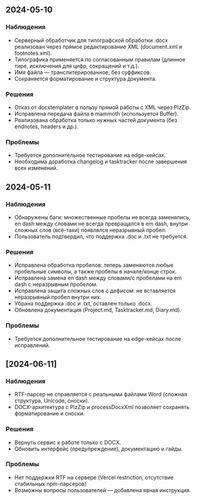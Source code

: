 ## 2024-05-10

### Наблюдения
- Серверный обработчик для типографской обработки .docx реализован через прямое редактирование XML (document.xml и footnotes.xml).
- Типографика применяется по согласованным правилам (длинное тире, исключения для цифр, сокращений и т.д.).
- Имя файла — транслитерированное, без суффиксов.
- Сохраняется форматирование и структура документа.

### Решения
- Отказ от docxtemplater в пользу прямой работы с XML через PizZip.
- Исправлена передача файла в mammoth (используется Buffer).
- Реализована обработка только нужных частей документа (без endnotes, headers и др.).

### Проблемы
- Требуется дополнительное тестирование на edge-кейсах.
- Необходима доработка changelog и tasktracker после завершения всех изменений.

## 2024-05-11

### Наблюдения
- Обнаружены баги: множественные пробелы не всегда заменялись, en dash между словами не всегда превращался в em dash, внутри сложных слов (всё-таки) появлялся неразрывный пробел.
- Пользователь подтвердил, что поддержка .doc и .txt не требуется.

### Решения
- Исправлена обработка пробелов: теперь заменяются любые пробельные символы, а также пробелы в начале/конце строк.
- Исправлена замена en dash между словами/с пробелами на em dash с неразрывным пробелом.
- Исправлена защита сложных слов с дефисом: не вставляется неразрывный пробел внутри них.
- Убрана поддержка .doc и .txt, оставлен только .docx.
- Обновлена документация (Project.md, Tasktracker.md, Diary.md).

### Проблемы
- Требуется дополнительное тестирование на edge-кейсах после исправлений.

## [2024-06-11]

### Наблюдения
- RTF-парсер не справляется с реальными файлами Word (сложная структура, Unicode, сноски).
- DOCX-архитектура с PizZip и processDocxXml позволяет сохранять форматирование и сноски.

### Решения
- Вернуть сервис к работе только с DOCX.
- Обновить интерфейс (предупреждение), документацию и гайды.

### Проблемы
- Нет поддержки RTF на сервере (Vercel restriction, отсутствие стабильных npm-парсеров)
- Возможны вопросы пользователей — добавлена явная инструкция. 
